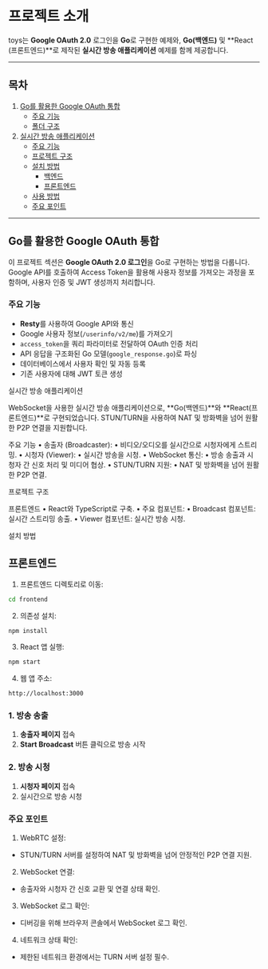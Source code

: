 # 프로젝트 소개

toys는 **Google OAuth 2.0** 로그인을 **Go**로 구현한 예제와, **Go(백엔드)** 및 **React (프론트엔드)**로 제작된 **실시간 방송 애플리케이션** 예제를 함께 제공합니다.

---

## 목차

1. [Go를 활용한 Google OAuth 통합](#go를-활용한-google-oauth-통합)
   - [주요 기능](#주요-기능)
   - [폴더 구조](#폴더-구조)
2. [실시간 방송 애플리케이션](#실시간-방송-애플리케이션)
   - [주요 기능](#주요-기능-1)
   - [프로젝트 구조](#프로젝트-구조)
   - [설치 방법](#설치-방법)
     - [백엔드](#백엔드)
     - [프론트엔드](#프론트엔드)
   - [사용 방법](#사용-방법)
   - [주요 포인트](#주요-포인트)

---

## Go를 활용한 Google OAuth 통합

이 프로젝트 섹션은 **Google OAuth 2.0 로그인**을 Go로 구현하는 방법을 다룹니다.  
Google API를 호출하여 Access Token을 활용해 사용자 정보를 가져오는 과정을 포함하며, 사용자 인증 및 JWT 생성까지 처리합니다.

### 주요 기능

- **Resty**를 사용하여 Google API와 통신
- Google 사용자 정보(`/userinfo/v2/me`)를 가져오기
- `access_token`을 쿼리 파라미터로 전달하여 OAuth 인증 처리
- API 응답을 구조화된 Go 모델(`google_response.go`)로 파싱
- 데이터베이스에서 사용자 확인 및 자동 등록
- 기존 사용자에 대해 JWT 토큰 생성

실시간 방송 애플리케이션

WebSocket을 사용한 실시간 방송 애플리케이션으로, **Go(백엔드)**와 **React(프론트엔드)**로 구현되었습니다.
STUN/TURN을 사용하여 NAT 및 방화벽을 넘어 원활한 P2P 연결을 지원합니다.

주요 기능
• 송출자 (Broadcaster):
• 비디오/오디오를 실시간으로 시청자에게 스트리밍.
• 시청자 (Viewer):
• 실시간 방송을 시청.
• WebSocket 통신:
• 방송 송출과 시청자 간 신호 처리 및 미디어 협상.
• STUN/TURN 지원:
• NAT 및 방화벽을 넘어 원활한 P2P 연결.

프로젝트 구조

프론트엔드
• React와 TypeScript로 구축.
• 주요 컴포넌트:
• Broadcast 컴포넌트: 실시간 스트리밍 송출.
• Viewer 컴포넌트: 실시간 방송 시청.

설치 방법

## 프론트엔드

1. 프론트엔드 디렉토리로 이동:

```bash
cd frontend
```

2. 의존성 설치:

```bash
npm install
```

3. React 앱 실행:

```bash
npm start
```

4. 웹 앱 주소:

```bash
http://localhost:3000
```

### 1. 방송 송출

1. **송출자 페이지** 접속
2. **Start Broadcast** 버튼 클릭으로 방송 시작

### 2. 방송 시청

1. **시청자 페이지** 접속
2. 실시간으로 방송 시청

### 주요 포인트

1. WebRTC 설정:

- STUN/TURN 서버를 설정하여 NAT 및 방화벽을 넘어 안정적인 P2P 연결 지원.

2. WebSocket 연결:

- 송출자와 시청자 간 신호 교환 및 연결 상태 확인.

3. WebSocket 로그 확인:

- 디버깅을 위해 브라우저 콘솔에서 WebSocket 로그 확인.

4. 네트워크 상태 확인:

- 제한된 네트워크 환경에서는 TURN 서버 설정 필수.
